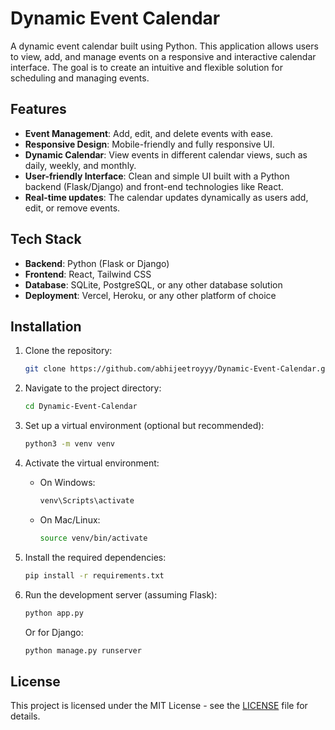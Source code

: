 
# Dynamic Event Calendar

A dynamic event calendar built using Python. This application allows users to view, add, and manage events on a responsive and interactive calendar interface. The goal is to create an intuitive and flexible solution for scheduling and managing events.

## Features

- **Event Management**: Add, edit, and delete events with ease.
- **Responsive Design**: Mobile-friendly and fully responsive UI.
- **Dynamic Calendar**: View events in different calendar views, such as daily, weekly, and monthly.
- **User-friendly Interface**: Clean and simple UI built with a Python backend (Flask/Django) and front-end technologies like React.
- **Real-time updates**: The calendar updates dynamically as users add, edit, or remove events.

## Tech Stack

- **Backend**: Python (Flask or Django)
- **Frontend**: React, Tailwind CSS
- **Database**: SQLite, PostgreSQL, or any other database solution
- **Deployment**: Vercel, Heroku, or any other platform of choice

## Installation

1. Clone the repository:

   ```bash
   git clone https://github.com/abhijeetroyyy/Dynamic-Event-Calendar.git
   ```

2. Navigate to the project directory:

   ```bash
   cd Dynamic-Event-Calendar
   ```

3. Set up a virtual environment (optional but recommended):

   ```bash
   python3 -m venv venv
   ```

4. Activate the virtual environment:

   - On Windows:
     ```bash
     venv\Scripts\activate
     ```
   - On Mac/Linux:
     ```bash
     source venv/bin/activate
     ```

5. Install the required dependencies:

   ```bash
   pip install -r requirements.txt
   ```

6. Run the development server (assuming Flask):

   ```bash
   python app.py
   ```

   Or for Django:

   ```bash
   python manage.py runserver
   ```

## License

This project is licensed under the MIT License - see the [LICENSE](LICENSE) file for details.